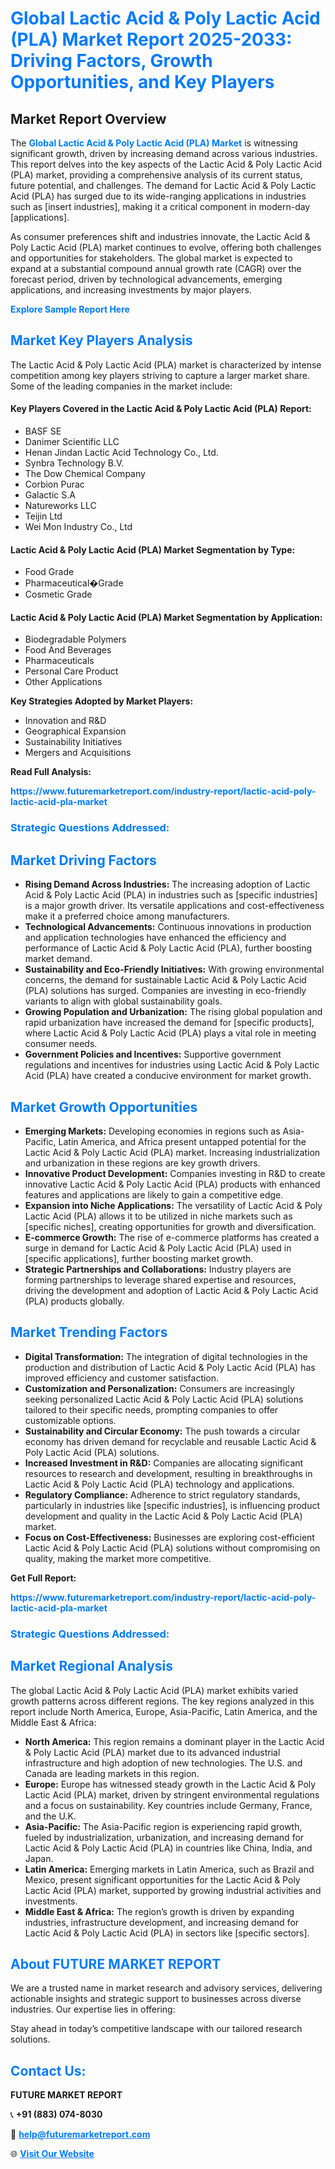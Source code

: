 <h1 style="color: #007BFF;">Global Lactic Acid & Poly Lactic Acid (PLA) Market Report 2025-2033: Driving Factors, Growth Opportunities, and Key Players</h1>

<section id="overview">
<h2>Market Report Overview</h2>
<p>The <a href="https://www.futuremarketreport.com/industry-report/lactic-acid-poly-lactic-acid-pla-market" style="color: #007BFF; text-decoration: none;"><strong>Global Lactic Acid & Poly Lactic Acid (PLA) Market</strong></a> is witnessing significant growth, driven by increasing demand across various industries. This report delves into the key aspects of the Lactic Acid & Poly Lactic Acid (PLA) market, providing a comprehensive analysis of its current status, future potential, and challenges. The demand for Lactic Acid & Poly Lactic Acid (PLA) has surged due to its wide-ranging applications in industries such as [insert industries], making it a critical component in modern-day [applications].</p>
<p>As consumer preferences shift and industries innovate, the Lactic Acid & Poly Lactic Acid (PLA) market continues to evolve, offering both challenges and opportunities for stakeholders. The global market is expected to expand at a substantial compound annual growth rate (CAGR) over the forecast period, driven by technological advancements, emerging applications, and increasing investments by major players.</p>
</section>

<section id="overview">
<p><a href="https://www.futuremarketreport.com/request-sample/reportId=32931" style="color: #007BFF; text-decoration: none;"><strong>Explore Sample Report Here</strong></a></p>
</section>

<section id="key-players">
<h2 style="color: #007BFF;">Market Key Players Analysis</h2>
<p>The Lactic Acid & Poly Lactic Acid (PLA) market is characterized by intense competition among key players striving to capture a larger market share. Some of the leading companies in the market include:</p>
<h4>Key Players Covered in the Lactic Acid & Poly Lactic Acid (PLA) Report:</h4>
<ul><li>BASF SE</li><li>Danimer Scientific LLC</li><li>Henan Jindan Lactic Acid Technology Co., Ltd.</li><li>Synbra Technology B.V.</li><li>The Dow Chemical Company</li><li>Corbion Purac</li><li>Galactic S.A</li><li>Natureworks LLC</li><li>Teijin Ltd</li><li>Wei Mon Industry Co., Ltd</li></ul>
<h4>Lactic Acid & Poly Lactic Acid (PLA) Market Segmentation by Type:</h4>
<ul><li>Food Grade</li><li>Pharmaceutical�Grade</li><li>Cosmetic Grade</li></ul>

<h4>Lactic Acid & Poly Lactic Acid (PLA) Market Segmentation by Application:</h4>
<ul><li>Biodegradable Polymers</li><li>Food And Beverages</li><li>Pharmaceuticals</li><li>Personal Care Product</li><li>Other Applications</li></ul>
<p><strong>Key Strategies Adopted by Market Players:</strong></p>
<ul>
<li>Innovation and R&D</li>
<li>Geographical Expansion</li>
<li>Sustainability Initiatives</li>
<li>Mergers and Acquisitions</li>
</ul>
</section>

<section>
<p><strong>Read Full Analysis: </strong></p><a href="https://www.futuremarketreport.com/industry-report/lactic-acid-poly-lactic-acid-pla-market" style="color: #007BFF; text-decoration: none;"><strong>https://www.futuremarketreport.com/industry-report/lactic-acid-poly-lactic-acid-pla-market</strong></a>
<h3 style="color: #007BFF;">Strategic Questions Addressed:</h3>
</section>

<section id="driving-factors">
<h2 style="color: #007BFF;">Market Driving Factors</h2>
<ul>
<li><strong>Rising Demand Across Industries:</strong> The increasing adoption of Lactic Acid & Poly Lactic Acid (PLA) in industries such as [specific industries] is a major growth driver. Its versatile applications and cost-effectiveness make it a preferred choice among manufacturers.</li>
<li><strong>Technological Advancements:</strong> Continuous innovations in production and application technologies have enhanced the efficiency and performance of Lactic Acid & Poly Lactic Acid (PLA), further boosting market demand.</li>
<li><strong>Sustainability and Eco-Friendly Initiatives:</strong> With growing environmental concerns, the demand for sustainable Lactic Acid & Poly Lactic Acid (PLA) solutions has surged. Companies are investing in eco-friendly variants to align with global sustainability goals.</li>
<li><strong>Growing Population and Urbanization:</strong> The rising global population and rapid urbanization have increased the demand for [specific products], where Lactic Acid & Poly Lactic Acid (PLA) plays a vital role in meeting consumer needs.</li>
<li><strong>Government Policies and Incentives:</strong> Supportive government regulations and incentives for industries using Lactic Acid & Poly Lactic Acid (PLA) have created a conducive environment for market growth.</li>
</ul>
</section>

<section id="growth-opportunities">
<h2 style="color: #007BFF;">Market Growth Opportunities</h2>
<ul>
<li><strong>Emerging Markets:</strong> Developing economies in regions such as Asia-Pacific, Latin America, and Africa present untapped potential for the Lactic Acid & Poly Lactic Acid (PLA) market. Increasing industrialization and urbanization in these regions are key growth drivers.</li>
<li><strong>Innovative Product Development:</strong> Companies investing in R&D to create innovative Lactic Acid & Poly Lactic Acid (PLA) products with enhanced features and applications are likely to gain a competitive edge.</li>
<li><strong>Expansion into Niche Applications:</strong> The versatility of Lactic Acid & Poly Lactic Acid (PLA) allows it to be utilized in niche markets such as [specific niches], creating opportunities for growth and diversification.</li>
<li><strong>E-commerce Growth:</strong> The rise of e-commerce platforms has created a surge in demand for Lactic Acid & Poly Lactic Acid (PLA) used in [specific applications], further boosting market growth.</li>
<li><strong>Strategic Partnerships and Collaborations:</strong> Industry players are forming partnerships to leverage shared expertise and resources, driving the development and adoption of Lactic Acid & Poly Lactic Acid (PLA) products globally.</li>
</ul>
</section>

<section id="trending-factors">
<h2 style="color: #007BFF;">Market Trending Factors</h2>
<ul>
<li><strong>Digital Transformation:</strong> The integration of digital technologies in the production and distribution of Lactic Acid & Poly Lactic Acid (PLA) has improved efficiency and customer satisfaction.</li>
<li><strong>Customization and Personalization:</strong> Consumers are increasingly seeking personalized Lactic Acid & Poly Lactic Acid (PLA) solutions tailored to their specific needs, prompting companies to offer customizable options.</li>
<li><strong>Sustainability and Circular Economy:</strong> The push towards a circular economy has driven demand for recyclable and reusable Lactic Acid & Poly Lactic Acid (PLA) solutions.</li>
<li><strong>Increased Investment in R&D:</strong> Companies are allocating significant resources to research and development, resulting in breakthroughs in Lactic Acid & Poly Lactic Acid (PLA) technology and applications.</li>
<li><strong>Regulatory Compliance:</strong> Adherence to strict regulatory standards, particularly in industries like [specific industries], is influencing product development and quality in the Lactic Acid & Poly Lactic Acid (PLA) market.</li>
<li><strong>Focus on Cost-Effectiveness:</strong> Businesses are exploring cost-efficient Lactic Acid & Poly Lactic Acid (PLA) solutions without compromising on quality, making the market more competitive.</li>
</ul>
</section>

<section>
<p><strong>Get Full Report: </strong></p><a href="https://www.futuremarketreport.com/industry-report/lactic-acid-poly-lactic-acid-pla-market" style="color: #007BFF; text-decoration: none;"><strong>https://www.futuremarketreport.com/industry-report/lactic-acid-poly-lactic-acid-pla-market</strong></a>
<h3 style="color: #007BFF;">Strategic Questions Addressed:</h3>
</section>


<section id="regional-analysis">
<h2 style="color: #007BFF;">Market Regional Analysis</h2>
<p>The global Lactic Acid & Poly Lactic Acid (PLA) market exhibits varied growth patterns across different regions. The key regions analyzed in this report include North America, Europe, Asia-Pacific, Latin America, and the Middle East & Africa:</p>
<ul>
<li><strong>North America:</strong> This region remains a dominant player in the Lactic Acid & Poly Lactic Acid (PLA) market due to its advanced industrial infrastructure and high adoption of new technologies. The U.S. and Canada are leading markets in this region.</li>
<li><strong>Europe:</strong> Europe has witnessed steady growth in the Lactic Acid & Poly Lactic Acid (PLA) market, driven by stringent environmental regulations and a focus on sustainability. Key countries include Germany, France, and the U.K.</li>
<li><strong>Asia-Pacific:</strong> The Asia-Pacific region is experiencing rapid growth, fueled by industrialization, urbanization, and increasing demand for Lactic Acid & Poly Lactic Acid (PLA) in countries like China, India, and Japan.</li>
<li><strong>Latin America:</strong> Emerging markets in Latin America, such as Brazil and Mexico, present significant opportunities for the Lactic Acid & Poly Lactic Acid (PLA) market, supported by growing industrial activities and investments.</li>
<li><strong>Middle East & Africa:</strong> The region’s growth is driven by expanding industries, infrastructure development, and increasing demand for Lactic Acid & Poly Lactic Acid (PLA) in sectors like [specific sectors].</li>
</ul>
</section>

<footer>
<h2 style="color: #007BFF;">About FUTURE MARKET REPORT</h2>
<p>We are a trusted name in market research and advisory services, delivering actionable insights and strategic support to businesses across diverse industries. Our expertise lies in offering:</p>

<p>Stay ahead in today’s competitive landscape with our tailored research solutions.</p>

<h2 style="color: #007BFF;">Contact Us:</h2>
<p><strong>FUTURE MARKET REPORT</strong></p>
<p>📞 <strong>+91 (883) 074-8030</strong></p>
<p>📧 <strong><a href="mailto:help@futuremarketreport.com" style="color: #007BFF;">help@futuremarketreport.com</a></strong></p>
<p>🌐 <strong><a href="https://www.futuremarketreport.com/" style="color: #007BFF;">Visit Our Website</a></strong></p>
</footer>
